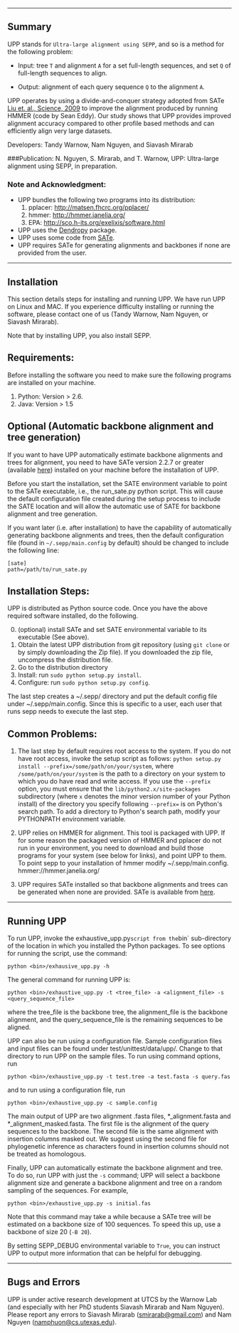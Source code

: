 ------------------------------------
Summary
------------------------------------

UPP stands for `Ultra-large alignment using SEPP`, and so is a method for the following problem:

- Input: tree `T` and alignment `A` for a set full-length sequences, and set `Q` of full-length sequences to align.

- Output: alignment of each query sequence `Q` to the alignment `A`.

UPP operates by using a divide-and-conquer strategy adopted from SATe [Liu et. al., Science, 2009](http://www.sciencemag.org/content/324/5934/1561.abstract) to improve the alignment produced by running HMMER (code by Sean Eddy). Our study shows that UPP provides improved alignment accuracy compared to other profile based methods and can efficiently align very large datasets.

Developers: Tandy Warnow, Nam Nguyen, and Siavash Mirarab

###Publication:
N. Nguyen, S. Mirarab, and T. Warnow, UPP: Ultra-large alignment using SEPP, in preparation.

### Note and Acknowledgment: 
- UPP bundles the following two programs into its distribution:
  1. pplacer: http://matsen.fhcrc.org/pplacer/
  2. hmmer: http://hmmer.janelia.org/
  3. EPA: http://sco.h-its.org/exelixis/software.html
- UPP uses the [Dendropy](http://pythonhosted.org/DendroPy/) package. 
- UPP uses some code from [SATe](http://phylo.bio.ku.edu/software/sate/sate.html).
- UPP requires SATe for generating alignments and backbones if none are provided from the user.

-------------------------------------
Installation
-------------------------------------
This section details steps for installing and running UPP. We have run UPP on Linux and MAC. If you experience difficulty installing or running the software, please contact one of us (Tandy Warnow, Nam Nguyen, or Siavash Mirarab).

Note that by installing UPP, you also install SEPP.

Requirements:
-------------------
Before installing the software you need to make sure the following programs are installed on your machine.

1. Python: Version > 2.6. 
2. Java: Version > 1.5

Optional (Automatic backbone alignment and tree generation)
-------------------
If you want to have UPP automatically estimate backbone alignments and trees for alignment, you need to have SATe version 2.2.7 or greater (available [here](http://phylo.bio.ku.edu/software/sate/sate.html)) installed on your machine before the installation of UPP.

Before you start the installation, set the SATE environment variable to point to the SATe executable, i.e., the run_sate.py python script.  This will cause the default configuration file created during the setup process to include the SATE location and will allow the automatic use of SATE for backbone alignment and tree generation.

If you want later (i.e. after installation) to have the capability of automatically generating backbone alignments and trees, then the default configuration file (found in `~/.sepp/main.config` by default) should be changed to include the following line:
```
[sate]
path=/path/to/run_sate.py
```


Installation Steps:
-------------------
UPP is distributed as Python source code. Once you have the above required software installed, do the following. 

0. (optional) install SATe and set SATE environmental variable to its executable (See above).
1. Obtain the latest UPP distribution from git repository (using `git clone` or by simply downloading the Zip file). If you downloaded the zip file, uncompress the distribution file.
2. Go to the distribution directory
3. Install: run `sudo python setup.py install`. 
4. Configure: run `sudo python setup.py config`. 

The last step creates a ~/.sepp/ directory and put the default config file under ~/.sepp/main.config. Since this is specific to a user, each user that runs sepp needs to execute the last step. 

Common Problems:
-------------------
1. The last step by default requires root access to the system. If you do not have root access, invoke the setup script as follows: `python setup.py install --prefix=/some/path/on/your/system`, where `/some/path/on/your/system` is the path to a directory on your system to which you do have read and write access. If you use the `--prefix` option, you must ensure that the `lib/python2.x/site-packages` subdirectory (where `x` denotes the minor version number of your Python install) of the directory you specify following `--prefix=` is on Python's search path. To add a directory to Python's search path, modify your PYTHONPATH environment variable.

2. UPP relies on HMMER for alignment. This tool is packaged with UPP. If for some reason the packaged version of HMMER and pplacer do not run in your environment, you need to download and build those programs for your system (see below for links), and point UPP to them. To point sepp to your installation of hmmer modify ~/.sepp/main.config. 
   hmmer://hmmer.janelia.org/

3. UPP requires SATe installed so that backbone alignments and trees can be generated when none are provided.  SATe is available from [here](http://phylo.bio.ku.edu/software/sate/sate.html).

---------------------------------------------
Running UPP
---------------------------------------------
To run UPP, invoke the exhaustive_upp.py` script from the `bin` sub-directory of the location in which you installed the Python packages. To see options for running the script, use the command:

`python <bin>/exhausive_upp.py -h`

The general command for running UPP is:

`python <bin>/exhaustive_upp.py -t <tree_file> -a <alignment_file> -s <query_sequence_file>`

where the tree_file is the backbone tree, the alignment_file is the backbone alignment, and the query_sequence_file is the remaining sequences to be aligned.

UPP can also be run using a configuration file. Sample configuration files and input files can be found under test/unittest/data/upp/. Change to that directory to run UPP on the sample files. To run using command options, run

`python <bin>/exhaustive_upp.py -t test.tree -a test.fasta -s query.fas`

and to run using a configuration file, run

`python <bin>/exhaustive_upp.py -c sample.config`

The main output of UPP are two alignment .fasta files, *_alignment.fasta and *_alignment_masked.fasta.  The first file is the alignment of the query sequences to the backbone.  The second file is the same alignment with insertion columns masked out.  We suggest using the second file for phylogenetic inference as characters found in insertion columns should not be treated as homologous. 

Finally, UPP can automatically estimate the backbone alignment and tree.  To do so, run UPP with just the `-s` command; UPP will select a backbone alignment size and generate a backbone alignment and tree on a random sampling of the sequences.  For example, 

`python <bin>/exhaustive_upp.py -s initial.fas`

Note that this command may take a while because a SATe tree will be estimated on a backbone size of 100 sequences.  To speed this up, use a backbone of size 20 (`-B 20`).

By setting SEPP_DEBUG environmental variable to `True`, you can instruct UPP to output more information that can be helpful for debugging.  

---------------------------------------------
Bugs and Errors
---------------------------------------------
UPP is under active research development at UTCS by the Warnow Lab (and especially with her PhD students Siavash Mirarab and Nam Nguyen). Please report any errors to Siavash Mirarab (smirarab@gmail.com) and Nam Nguyen (namphuon@cs.utexas.edu).

